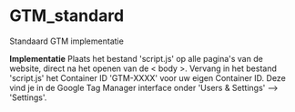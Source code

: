GTM_standard
============

Standaard GTM implementatie

<strong>Implementatie</strong>
Plaats het bestand 'script.js' op alle pagina's van de website, direct na het openen van de < body >. Vervang in het bestand 'script.js' het Container ID 'GTM-XXXX' voor uw eigen Container ID. Deze vind je in de Google Tag Manager interface onder 'Users & Settings' --> 'Settings'.
